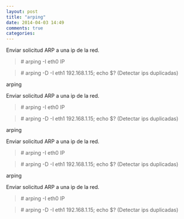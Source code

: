 ```yaml
---
layout: post
title: "arping"
date: 2014-04-03 14:49
comments: true
categories: 
---
```

Enviar solicitud ARP a una ip de la red.

>\# arping -I eth0 IP

>\# arping -D -I eth1 192.168.1.15; echo $? (Detectar ips duplicadas)

arping

Enviar solicitud ARP a una ip de la red.

>\# arping -I eth0 IP

>\# arping -D -I eth1 192.168.1.15; echo $? (Detectar ips duplicadas)

arping

Enviar solicitud ARP a una ip de la red.

>\# arping -I eth0 IP

>\# arping -D -I eth1 192.168.1.15; echo $? (Detectar ips duplicadas)

arping

Enviar solicitud ARP a una ip de la red.

>\# arping -I eth0 IP

>\# arping -D -I eth1 192.168.1.15; echo $? (Detectar ips duplicadas)

